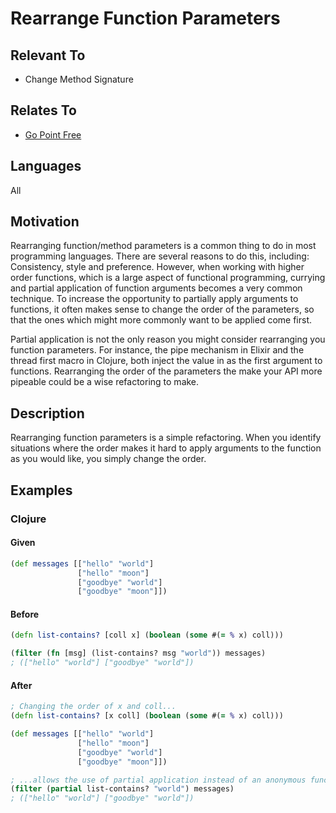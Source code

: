 # Rearrange Function Parameters

## Relevant To

* Change Method Signature

## Relates To

* [Go Point Free](go-point-free.md)

## Languages

All

## Motivation

Rearranging function/method parameters is a common thing to do in most
programming languages. There are several reasons to do this, including:
Consistency, style and preference. However, when working with higher order
functions, which is a large aspect of functional programming, currying and
partial application of function arguments becomes a very common technique. To
increase the opportunity to partially apply arguments to functions, it often
makes sense to change the order of the parameters, so that the ones which might
more commonly want to be applied come first.

Partial application is not the only reason you might consider rearranging you
function parameters. For instance, the pipe mechanism in Elixir and the thread
first macro in Clojure, both inject the value in as the first argument to
functions.  Rearranging the order of the parameters the make your API more
pipeable could be a wise refactoring to make.

## Description

Rearranging function parameters is a simple refactoring. When you identify
situations where the order makes it hard to apply arguments to the function as
you would like, you simply change the order.

## Examples

### Clojure

#### Given

```clojure
(def messages [["hello" "world"]
               ["hello" "moon"]
               ["goodbye" "world"]
               ["goodbye" "moon"]])
```

#### Before

```clojure
(defn list-contains? [coll x] (boolean (some #(= % x) coll)))

(filter (fn [msg] (list-contains? msg "world")) messages)
; (["hello" "world"] ["goodbye" "world"])
```

#### After

```clojure
; Changing the order of x and coll...
(defn list-contains? [x coll] (boolean (some #(= % x) coll)))

(def messages [["hello" "world"]
               ["hello" "moon"]
               ["goodbye" "world"]
               ["goodbye" "moon"]])

; ...allows the use of partial application instead of an anonymous function
(filter (partial list-contains? "world") messages)
; (["hello" "world"] ["goodbye" "world"])
```

